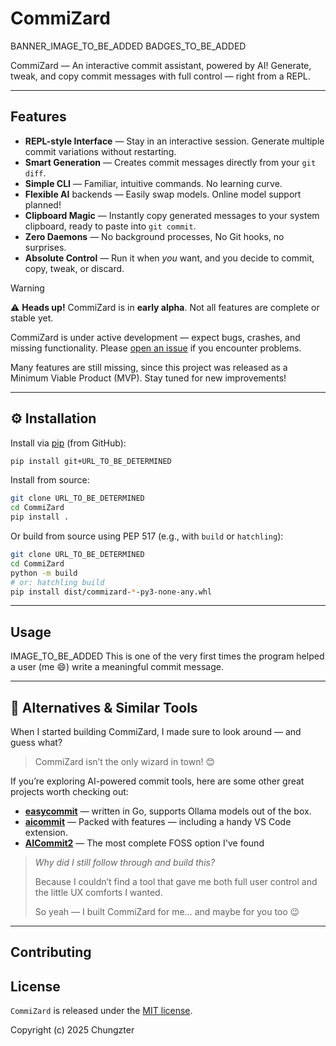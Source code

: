 # CommiZard

BANNER_IMAGE_TO_BE_ADDED
BADGES_TO_BE_ADDED

CommiZard — An interactive commit assistant, powered by AI!
Generate, tweak, and copy commit messages with full control — right from a REPL.

---

## Features

- **REPL-style Interface** — Stay in an interactive session. Generate multiple
  commit variations without restarting.
- **Smart Generation** — Creates commit messages directly from your `git diff`.
- **Simple CLI** — Familiar, intuitive commands. No learning curve.
- **Flexible AI** backends — Easily swap models. Online model support planned!
- **Clipboard Magic** — Instantly copy generated messages to your system
  clipboard, ready to paste into `git commit`.
- **Zero Daemons** — No background processes, No Git hooks, no surprises.
- **Absolute Control** — Run it when *you* want, and you decide to commit,
  copy, tweak, or discard.

> [!WARNING]
>
> ⚠️ **Heads up!** CommiZard is in **early alpha**. Not all features are
> complete or stable yet.
>
> CommiZard is under active development — expect bugs, crashes, and missing
> functionality. Please [open an issue](...) if you encounter problems.
>
> Many features are still missing, since this project was released as a Minimum
> Viable Product (MVP). Stay tuned for new improvements!

---

## ⚙️ Installation

Install via [pip](https://pip.pypa.io/en/stable/) (from GitHub):

```bash
pip install git+URL_TO_BE_DETERMINED
```

Install from source:

```bash
git clone URL_TO_BE_DETERMINED
cd CommiZard
pip install .
```

Or build from source using PEP 517 (e.g., with `build` or `hatchling`):

```bash
git clone URL_TO_BE_DETERMINED
cd CommiZard
python -m build
# or: hatchling build
pip install dist/commizard-*-py3-none-any.whl
```

---

## Usage

IMAGE_TO_BE_ADDED
This is one of the very first times the program helped a user (me 😄) write a
meaningful commit message.

---

## 🧭 Alternatives & Similar Tools

When I started building CommiZard, I made sure to look around — and guess what?

> CommiZard isn’t the only wizard in town! 😊

If you’re exploring AI-powered commit tools, here are some other great projects
worth checking out:

- **[easycommit](https://github.com/blackironj/easycommit)** — written in Go,
  supports Ollama models out of the box.
- **[aicommit](https://github.com/suenot/aicommit)** — Packed with features —
  including a handy VS Code extension.
- **[AICommit2](https://github.com/tak-bro/aicommit2)** — The most complete FOSS
  option I've found

> *Why did I still follow through and build this?*
>
> Because I couldn’t find a tool that gave me both full user control and the
> little UX comforts I wanted.
>
> So yeah — I built CommiZard for me… and maybe for you too 😉

---

## Contributing

## License

`CommiZard` is released under the [MIT license](LICENSE).

Copyright (c) 2025 Chungzter
